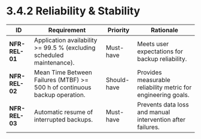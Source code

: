 # 3.4.2 Reliability &amp; Stability

| ID                                  | Requirement                                                                | Priority    | Rationale                                                     |
|-------------------------------------|----------------------------------------------------------------------------|-------------|---------------------------------------------------------------|
| <a id="nfrRel01">**NFR-REL-01**</a> | Application availability >= 99.5 % (excluding scheduled maintenance).      | Must-have   | Meets user expectations for backup reliability.               |
| <a id="nfrRel02">**NFR-REL-02**</a> | Mean Time Between Failures (MTBF) >= 500 h of continuous backup operation. | Should-have | Provides measurable reliability metric for engineering goals. |
| <a id="nfrRel03">**NFR-REL-03**</a> | Automatic resume of interrupted backups.                                   | Must-have   | Prevents data loss and manual intervention after failures.    |